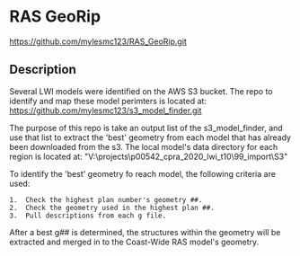 # RAS GeoRip

https://github.com/mylesmc123/RAS_GeoRip.git
## Description

Several LWI models were identified on the AWS S3 bucket. The repo to identify and map these model perimters is located at:
https://github.com/mylesmc123/s3_model_finder.git

The purpose of this repo is take an output list of the s3_model_finder, and use that list to extract the 'best' geometry from each model that has already been downloaded from the s3. The local model's data directory for each region is located at: 
"V:\projects\p00542_cpra_2020_lwi_t10\99_import\S3"

To identify the 'best' geometry fo reach model, the following criteria are used:

    1.  Check the highest plan number's geometry ##.
    2.  Check the geometry used in the highest plan ##.
    3.  Pull descriptions from each g file.

After a best g## is determined, the structures within the geometry will be extracted and merged in to the Coast-Wide RAS model's geometry.